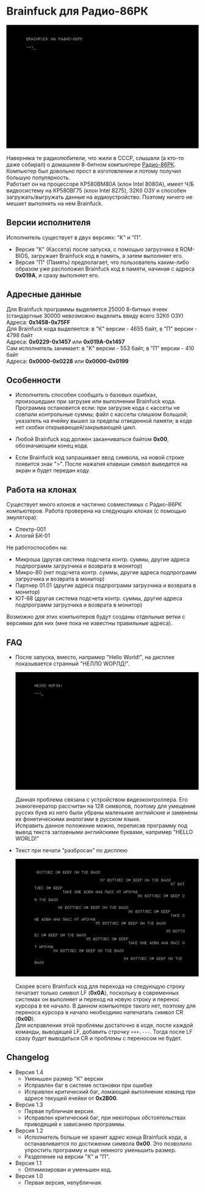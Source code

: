 # Brainfuck для Радио-86РК

![title](https://raw.githubusercontent.com/Bs0Dd/brainfuck-86rk/master/pictures/bfon86rk.png)

Наверняка те радиолюбители, что жили в СССР, слышали (а кто-то даже собирал) о домашнем 8-битном компьютере [Радио-86РК](https://ru.wikipedia.org/wiki/%D0%A0%D0%B0%D0%B4%D0%B8%D0%BE-86%D0%A0%D0%9A). Компьютер был довольно прост в изготовлении и потому получил большую популярность.  
Работает он на процессоре КР580ВМ80А (клон Intel 8080A), имеет Ч/Б видеосистему на КР580ВГ75 (клон Intel 8275), 32Кб ОЗУ и способен загружать/выгружать данные на аудиоустройство. Поэтому ничего не мешает выполнять на нем Brainfuck.

## Версии исполнителя
Исполнитель существует в двух версиях: "К" и "П".  
 * Версия "К" (Кассета) после запуска, с помощью загрузчика в ROM-BIOS, загружает Brainfuck код в память, а затем выполняет его.
 * Версия "П" (Память) предполагает, что пользователь каким-либо образом уже расположил Brainfuck код в памяти, начиная с адреса **0x019A**, и сразу выполняет его.

## Адресные данные
Для Brainfuck программы выделяется 25000 8-битных ячеек (стандартные 30000 невозможно выделить ввиду всего 32Кб ОЗУ)    
	Адреса: **0x1458-0x75FF**  
Для Brainfuck кода выделяется: в "К" версии - 4655 байт, в "П" версии - 4798 байт  
	Адреса:	**0x0229-0x1457** или **0x019A-0x1457**  
Сам исполнитель занимает: в "К" версии - 553 байт, в "П" версии - 410 байт  
	Адреса:	**0x0000-0x0228** или **0x0000-0x0199**

## Особенности
* Исполнитель способен сообщать о базовых ошибках, произошедших при загрузке или выполнении Brainfuck кода.
 Программа остановится если: при загрузке кода с кассеты не совпали контрольные суммы; файл с кассеты слишком большой; указатель на ячейку вышел за пределы отведенной памяти; в коде нет скобки открывающей/закрывающей цикл.

* Любой Brainfuck код должен заканчиваться байтом **0x00**, обозначающим конец кода.

* Если Brainfuck код запрашивает ввод символа, на новой строке появится знак ">". После нажатия клавиши символ выведется на экран и будет передан коду. 

## Работа на клонах
Существует много клонов и частично совместимых с Радио-86РК компьютеров.
Работа проверена на следующих клонах (с помощью эмулятора):
* Спектр-001
* Апогей БК-01

Не работоспособен на:
* Микроша (другая система подсчета контр. суммы, другие адреса подпрограмм загрузчика и возврата в монитор)
* Микро-80 (нет подсчета контр. суммы, другие адреса подпрограмм загрузчика и возврата в монитор)
* Партнер 01.01 (другие адреса подпрограмм загрузчика и возврата в монитор)
* ЮТ-88 (другая система подсчета контр. суммы, другие адреса подпрограмм загрузчика и возврата в монитор)

Возможно для этих компьютеров будут созданы отдельные ветки с версиями для них (мне пока не известны правильные адреса).

## FAQ

* После запуска, вместо, например "Hello World!", на дисплее показывается странный "HЕЛЛО WОРЛД!".

   ![letters](https://raw.githubusercontent.com/Bs0Dd/brainfuck-86rk/master/pictures/hello.png)
	  
   Данная проблема связана с устройством видеоконтроллера. Его знакогенератор рассчитан на 128 символов, поэтому для умещения руссих букв из него были убраны маленькие английские и заменены их фонетическими аналогами в русском языке.  
   Исправить данное положение можно, переписав программу под вывод текста заглавными английскими буквами, например "HELLO WORLD!"
	  
* Текст при печати "разбросан" по дисплею

   ![nolf](https://raw.githubusercontent.com/Bs0Dd/brainfuck-86rk/master/pictures/nolf.png)
	  
   Скорее всего Brainfuck код для перехода на следующую строку печатает только символ LF (**0x0A**), поскольку в современных системах он выполняет и переход на новую строку и перенос курсора в ее начало. В данном компьютере такого нет, поэтому для переноса курсора в начало необходимо напечатать символ CR (**0x0D**).  
   Для исправления этой проблемы достаточно в коде, после каждой команды, выводящей LF, добавить строчку `+++.---`. Тогда после LF сразу будет выводиться CR и проблемы с переносом не будет.
   
## Changelog
* Версия 1.4
   * Уменьшен размер "К" версии
   * Исправлен баг в системе остановки при ошибке
   * Исправлен критический баг, ломающий выполнение команд при адресе текущей ячейки от **0x2B00**.
* Версия 1.3
   * Первая публичная версия.
   * Исправлен критический баг, при некоторых обстоятельствах приводящий к зависанию программы.
* Версия 1.2
   * Исполнитель больше не хранит адрес конца Brainfuck кода, а останавливается по достижении символа **0x00**. Это позволило упростить программу и еще немного уменьшить размер.
   * Разделение на версии "К" и "П".
* Версия 1.1
   * Оптимизирован и уменьшен код.
* Версия 1.0
   * Первая версия, непубличная.
